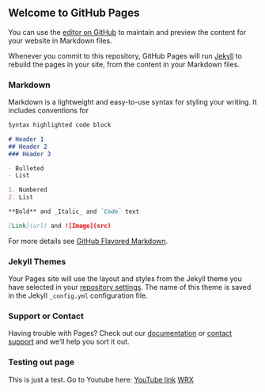 ## Welcome to GitHub Pages

You can use the [editor on GitHub](https://github.com/ngutruong/tnsite.io/edit/master/README.md) to maintain and preview the content for your website in Markdown files.

Whenever you commit to this repository, GitHub Pages will run [Jekyll](https://jekyllrb.com/) to rebuild the pages in your site, from the content in your Markdown files.

### Markdown

Markdown is a lightweight and easy-to-use syntax for styling your writing. It includes conventions for

```markdown
Syntax highlighted code block

# Header 1
## Header 2
### Header 3

- Bulleted
- List

1. Numbered
2. List

**Bold** and _Italic_ and `Code` text

[Link](url) and ![Image](src)
```

For more details see [GitHub Flavored Markdown](https://guides.github.com/features/mastering-markdown/).

### Jekyll Themes

Your Pages site will use the layout and styles from the Jekyll theme you have selected in your [repository settings](https://github.com/ngutruong/tnsite.io/settings). The name of this theme is saved in the Jekyll `_config.yml` configuration file.

### Support or Contact

Having trouble with Pages? Check out our [documentation](https://help.github.com/categories/github-pages-basics/) or [contact support](https://github.com/contact) and we’ll help you sort it out.

### Testing out page

This is just a test. Go to Youtube here: [YouTube link](https://www.youtube.com)
[WRX](https://cnet4.cbsistatic.com/img/Q1rOg4yt6Vhpk0Pst9LSnIX42-Y=/1200x675/2020/04/10/23fea80b-30c8-4431-bb0d-8f36a0d0e6a3/2020-subaru-wrx-13.jpg)